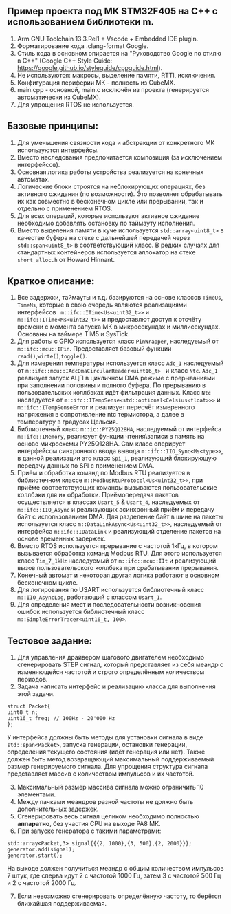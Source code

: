 ## Пример проекта под МК STM32F405 на C++ с использованием библиотеки m.

1. Arm GNU Toolchain 13.3.Rel1 + Vscode + Embedded IDE plugin.
2. Форматирование кода .clang-format Google.
3. Стиль кода в основном опирается на "Руководство Google по стилю в C++" (Google C++ Style Guide: https://google.github.io/styleguide/cppguide.html).
4. Не используются: макросы, выделение памяти, RTTI, исключения.
5. Конфигурация периферии МК - полность из CubeMX.
6. main.cpp - основной, main.c исключён из проекта (генерируется автоматически из CubeMX).
7. Для упрощения RTOS не используется.

## Базовые принципы:
1. Для уменьшения связности кода и абстракции от конкретного МК используются интерфейсы.
2. Вместо наследования предпочитается композиция (за исключением интерфейсов).
3. Основная логика работы устройства реализуется на конечных автоматах.
4. Логические блоки строятся на неблокирующих операциях, без активного ожидания (по возможности). Это позволяет обрабатывать их как совместно в бесконечном цикле или прерывании, так и отдельно с применением RTOS.
5. Для всех операций, которые используют активное ожидание необходимо добавлять остановку по таймауту исполнения.
6. Вместо выделения памяти в куче используется `std::array<uint8_t>` в качестве буфера на стеке с дальнейшей передачей через `std::span<uint8_t>`
в соответствующий класс. В редких случаях для стандартных контейнеров используется аллокатор на стеке `short_alloc.h` от Howard Hinnant.

## Краткое описание:
1. Все задержки, таймауты и т.д. базируются на основе классов `TimeUs`, `TimeMs`, которые в свою очередь являются реализациями интерфейсов
  ` m::ifc::ITime<Us<uint32_t>>` и `m::ifc::ITime<Ms<uint32_t>>` и предоставлют доступ к отсчёту времени с момента запуска МК в микросекундах и миллисекундах.
Основаны на таймере TIM5 и SysTick.
2. Для работы с GPIO используется класс `PinWrapper`, наследуемый от `m::ifc::mcu::IPin`.
Предоставляет базовый  функции `read()`,`wirte()`,`toggle()`.
3. Для измерения температуры используется класс `Adc_1` наследуемый от `m::ifc::mcu::IAdcDmaCircularReader<uint16_t> ` и класс `Ntc`.
`Adc_1` реализует запуск АЦП в цикличном DMA режиме с прерываниями при заполнении половины и полного буфера. По прерыванию в пользовательских коллбэках идёт фильтрация данных.
Класс `Ntc` наследуется от `m::ifc::ITempSense<std::optional<Celsius<float>>>` и `m::ifc::ITempSenseError` и реализует пересчёт измеренного напряжения в сопротивление ntc термистора, а далее в температуру в градусах Цельсия.
4. Библиотечный класс `m::ic::PY25Q128HA`, наследуемый от интерфейса `m::ifc::IMemory`, реализует функции чтения\записи в память на основе микросхемы PY25Q128HA. Сам класс оперирует интерфейсом синхронного ввода вывода `m::ifc::IIO_Sync<Ms<type>>`, в данной реализации это класс `Spi_1`, реализующий блокирующую передачу данных по SPI с применением DMA.
5. Приём и обработка команд по Modbus RTU реализуется в библиотечном классе `m::ModbusRtuProtocol<Us<uint32_t>>`, при приёме соответствующих команды вызываются пользовательские коллбэки для их обработки. Приёмопередача пакетов осуществляется в классах `Usart_5` & `Usart_4`, наследуемых от `m::ifc::IIO_Async` и реализующих асинхронный приём и передачу байт c использованием DMA. Для разделение байт в шине на пакеты используется класс `m::DataLinkAsync<Us<uint32_t>>`, наследуемый от интерфейса `m::ifc::IDataLink` и реализующий отделение пакетов на основе временных задержек.
6. Вместо RTOS используется прерывание с частотой 1кГц, в котором вызывается обработка команд Modbus RTU. Для этого используется класс `Tim_7_1kHz` наследуемый от `m::ifc::mcu::IIt` и реализующий вызов пользовательского коллбэка при срабатывании прерывания.
7. Конечный автомат и некоторая другая логика работают в основном бесконечном цикле.
8. Для логирования по USART используется библиотечный класс `m::IIO_AsyncLog`, работающий с классом `Usart_1`.
9. Для определения мест и последовательности возникновения ошибок используется  библиотечный класс `m::SimpleErrorTracer<uint16_t, 100>`.

## Тестовое задание:
1. Для управления драйвером шагового двигателем необходимо сгенерировать STEP сигнал, который представляет из себя меандр с изменяющейся частотой и строго определённым количеством периодов.
2. Задача написать интерфейс и реализацию класса для выполнения этой задачи.
```
struct Packet{
uint8_t n;
uint16_t freq; // 100Hz - 20'000 Hz
};
```
У интерфейса должны быть методы для установки сигнала в виде `std::span<Packet>`, запуска генерации, остановки генерации, определения текущего состояния (идёт генерация или нет).
Также должен быть метод возвращающий максимальный поддерживаемый размер генерируемого сигнала.
Для упрощения структура сигнала представляет массив с количеством импульсов и их частотой.

3. Максимальный размер массива сигнала можно ограничить 10 элементами.
4. Между пачками меандров разной частоты не должно быть дополнительных задержек.
5. Сгенерировать весь сигнал целиком необходимо полностью **аппаратно**, без участия CPU на выходе PA8 МК.
6. При запуске генератора с такими параметрами:
```
std::array<Packet,3> signal{{{2, 1000},{3, 500},{2, 2000}}};
generator.add(signal);
generator.start();
```
На выходе должен получиться меандр с общим количеством импульсов 7 штук, где сперва идут 2 с частотой 1000 Гц, затем 3 с частотой 500 Гц и 2 с частотой 2000 Гц.

7. Если невозможно сгенерировать определённую частоту, то берётся ближайшая поддерживаемая.
